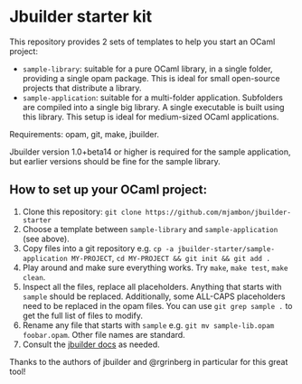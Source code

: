 # Jbuilder starter kit

This repository provides 2 sets of templates to help you start an
OCaml project:

* `sample-library`: suitable for a pure OCaml library, in a single folder,
   providing a single opam package. This is ideal for small open-source
   projects that distribute a library.
* `sample-application`: suitable for a multi-folder application. Subfolders
  are compiled into a single big library.
  A single executable is built using this library. This
  setup is ideal for medium-sized OCaml applications.

Requirements: opam, git, make, jbuilder.

Jbuilder version 1.0+beta14 or higher is required for the sample
application, but earlier versions should be fine for the sample library.

## How to set up your OCaml project:

1. Clone this repository:
   `git clone https://github.com/mjambon/jbuilder-starter`
2. Choose a template between `sample-library` and `sample-application` (see
   above).
3. Copy files into a git repository e.g.
   `cp -a jbuilder-starter/sample-application MY-PROJECT`,
   `cd MY-PROJECT && git init && git add .`
4. Play around and make sure everything works. Try `make`, `make test`,
   `make clean`.
5. Inspect all the files, replace all placeholders.
   Anything that starts with `sample` should be
   replaced. Additionally, some ALL-CAPS placeholders need to be
   replaced in the opam files.
   You can use `git grep sample .` to get the full list of files to modify.
6. Rename any file that starts with `sample` e.g.
   `git mv sample-lib.opam foobar.opam`. Other file
   names are standard.
7. Consult the [jbuilder docs](https://jbuilder.readthedocs.io/) as
   needed.

Thanks to the authors of jbuilder and @rgrinberg in particular for
this great tool!
